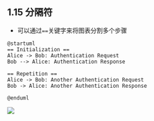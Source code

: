 ## 1.15 分隔符
- 可以通过`==`关键字来将图表分割多个步骤

```
@startuml
== Initialization ==
Alice -> Bob: Authentication Request
Bob --> Alice: Authentication Response

== Repetition ==
Alice -> Bob: Another Authentication Request
Bob -> Alice: Another Authentication Response

@enduml
```

![](http://www.plantuml.com/plantuml/png/VOz13i9024NtSmekq0kOO5ftRht1M4aa6Q6MFnjFBz4ODzObUGzU60DrHR-rman7KsXj-gXGDs8kKzDPQDZJmSyxcZgkOj3vpKzoxn8eoMX8voN_i69n2obPo64HwCPryrnS_rQ-aItv4nl5BldM4m00)